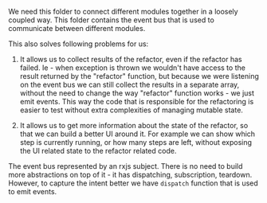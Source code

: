 We need this folder to connect different modules together in a loosely coupled
way. This folder contains the event bus that is used to communicate between
different modules.

This also solves following problems for us:

1. It allows us to collect results of the refactor, even if the refactor has
   failed. Ie - when exception is thrown we wouldn't have access to the result
   returned by the "refactor" function, but because we were listening on the
   event bus we can still collect the results in a separate array, without the
   need to change the way "refactor" function works - we just emit events. This
   way the code that is responsible for the refactoring is easier to test
   without extra complexities of managing mutable state.

2. It allows us to get more information about the state of the refactor, so that
   we can build a better UI around it. For example we can show which step is
   currently running, or how many steps are left, without exposing the UI
   related state to the refactor related code.

The event bus represented by an rxjs subject. There is no need to build more
abstractions on top of it - it has dispatching, subscription, teardown. However,
to capture the intent better we have `dispatch` function that is used to emit
events.
